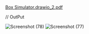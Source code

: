 [Box Simulator.drawio_2.pdf](https://github.com/muhammetkilinc15/Object-Oriented-Programming-Exercise/files/11236359/Box.Simulator.drawio_2.pdf)






// OutPut


![Screenshot (78)](https://user-images.githubusercontent.com/108901980/232131448-92e55bec-fee5-4bf5-98f4-55b8f9ac8399.png)
![Screenshot (77)](https://user-images.githubusercontent.com/108901980/232131460-aa9b1181-5a1c-4974-b294-2323cbd7f10c.png)
